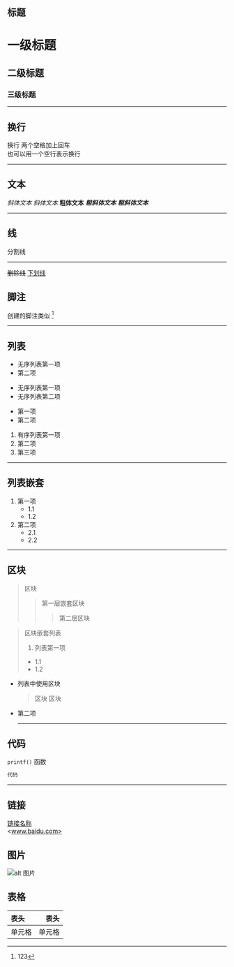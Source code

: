 ## 标题
# 一级标题
## 二级标题
### 三级标题
***
## 换行
换行  两个空格加上回车  
也可以用一个空行表示换行
***
## 文本
*斜体文本*
_斜体文本_
__粗体文本__
***粗斜体文本***
___粗斜体文本___
***
## 线
分割线
***
~~删除线~~
<u>下划线</u>

## 脚注
创建的脚注类似 [^脚注]  

[^脚注]:123
***
## 列表
* 无序列表第一项
* 第二项
  
+ 无序列表第一项
+ 无序列表第二项

- 第一项
- 第二项

1. 有序列表第一项
2. 第二项
3. 第三项
***
## 列表嵌套
1. 第一项
   - 1.1
   - 1.2
2. 第二项
   - 2.1
   - 2.2
***
## 区块
> 区块
> > 第一层嵌套区块
> > > 第二层区块

> 区块嵌套列表
> 1. 列表第一项
> + 1.1
> + 1.2

* 列表中使用区块
   >区块
   >区块
* 第二项
  ***
## 代码
`printf()` 函数  
```javascript
代码
```
***
## 链接
[链接名称](www.baidu.com)  
<www.baidu.com>

## 图片
![alt 图片](https://www.runoob.com/wp-content/uploads/2019/03/A042DF30-C232-46F3-8436-7D6C35351BBD.jpg "图片")

## 表格
 |表头 | 表头 |
 |:----| -----:|
|单元格 |单元格|
